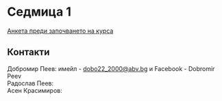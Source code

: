Седмица 1
=================================

[Анкета преди започването на курса](https://docs.google.com/forms/d/e/1FAIpQLSdfCtdIe3oWaE2U1ZIF034Y6wt4_BAGC1ae20p6ksATKg68CA/viewform?usp=sf_link)

Контакти
---------
Добромир Пеев: имейл - dobo22_2000@abv.bg и Facebook - Dobromir Peev \
Радослав Пеев:\
Асен Красимиров:

